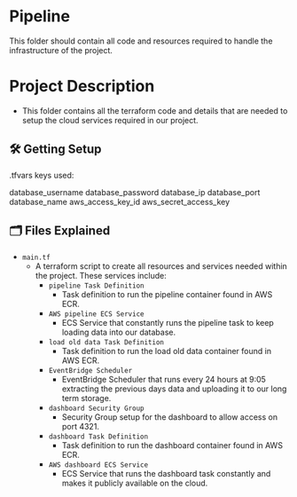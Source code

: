 # Pipeline
This folder should contain all code and resources required to handle the infrastructure of the project.

# Project Description
- This folder contains all the terraform code and details that are needed to setup the cloud services required in our project.

## :hammer_and_wrench: Getting Setup

.tfvars keys used:

database_username
database_password
database_ip
database_port
database_name
aws_access_key_id
aws_secret_access_key

## :card_index_dividers: Files Explained
- `main.tf`
    - A terraform script to create all resources and services needed within the project. These services include:
      - `pipeline Task Definition`
        - Task definition to run the pipeline container found in AWS ECR.
      - `AWS pipeline ECS Service`
         - ECS Service that constantly runs the pipeline task to keep loading data into our database.
      - `load old data Task Definition`
         - Task definition to run the load old data container found in AWS ECR.
      - `EventBridge Scheduler`
         - EventBridge Scheduler that runs every 24 hours at 9:05 extracting the previous days data and uploading it to our     long term storage.
      - `dashboard Security Group`
         - Security Group setup for the dashboard to allow access on port 4321.
      - `dashboard Task Definition`
         - Task definition to run the dashboard container found in AWS ECR.
      - `AWS dashboard ECS Service`
         - ECS Service that runs the dashboard task constantly and makes it publicly available on the cloud.

